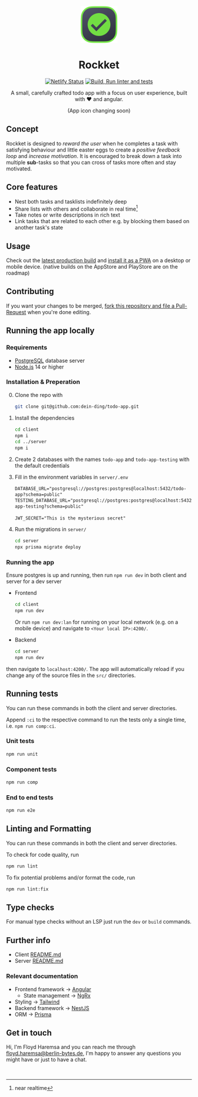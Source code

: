 <div align=center>
<img src="./client/src/assets/todo-app-logo/todo-app-logo.png" height="100px">

# Rockket

[![Netlify Status](https://api.netlify.com/api/v1/badges/f010880f-6648-4146-9d82-b7e050e637ce/deploy-status?branch=main)](https://app.netlify.com/sites/rockket/deploys)
[![Build, Run linter and tests](https://github.com/dein-ding/todo-app/actions/workflows/tests.yml/badge.svg)](https://github.com/dein-ding/todo-app/actions/workflows/tests.yml)
    
A small, carefully crafted todo app with a focus on user experience, built with ❤️ and angular.

(App icon changing soon)
</div>

## Concept
Rockket is designed to _reward the user_ when he completes a task with satisfying behaviour and little easter eggs to create a _positive feedback loop_ and _increase motivation_. It is encouraged to break down a task into multiple **sub**-tasks so that you can cross of tasks more often and stay motivated.

## Core features
- Nest both tasks and tasklists indefinitely deep
- Share lists with others and collaborate in real time[^1]
- Take notes or write descriptions in rich text
- Link tasks that are related to each other e.g. by blocking them based on another task's state

## Usage
Check out the [latest production build](https://rockket.netlify.app) and [install it as a PWA](https://medium.com/progressivewebapps/how-to-install-a-pwa-to-your-device-68a8d37fadc1) on a desktop or mobile device.
(native builds on the AppStore and PlayStore are on the roadmap)

## Contributing
If you want your changes to be merged, [fork this repository and file a Pull-Request](https://www.youtube.com/watch?v=CML6vfKjQss) when you're done editing.

## Running the app locally
### Requirements
- [PostgreSQL](https://www.postgresql.org/download/) database server
- [Node.js](https://nodejs.org/en/download/) 14 or higher

### Installation & Preperation
0. Clone the repo with 
    ```sh
    git clone git@github.com:dein-ding/todo-app.git
    ```

1. Install the dependencies
    ```sh
    cd client
    npm i
    cd ../server
    npm i
    ```

2. Create 2 databases with the names `todo-app` and `todo-app-testing` with the default credentials 

3. Fill in the environment variables in `server/.env`
    ```env
    DATABASE_URL="postgresql://postgres:postgres@localhost:5432/todo-app?schema=public"
    TESTING_DATABASE_URL="postgresql://postgres:postgres@localhost:5432/todo-app-testing?schema=public"

    JWT_SECRET="This is the mysterious secret"
    ```

4. Run the migrations in `server/`
    ```sh
    cd server
    npx prisma migrate deploy
    ```

### Running the app
Ensure postgres is up and running, then run `npm run dev` in both client and server for a dev server
- Frontend
  ```sh
  cd client
  npm run dev
  ```
  Or run `npm run dev:lan` for running on your local network (e.g. on a mobile device) and navigate to `<Your local IP>:4200/`.

- Backend
  ```sh
  cd server
  npm run dev
  ```

then navigate to `localhost:4200/`.
The app will automatically reload if you change any of the source files in the `src/` directories.

## Running tests
You can run these commands in both the client and server directories.

Append `:ci` to the respective command to run the tests only a single time, i.e. `npm run comp:ci`.

### Unit tests
```sh
npm run unit
```

### Component tests
```sh
npm run comp
```

### End to end tests
```sh
npm run e2e
```

## Linting and Formatting
You can run these commands in both the client and server directories.

To check for code quality, run
```sh
npm run lint
```
To fix potential problems and/or format the code, run
```sh
npm run lint:fix
```

## Type checks
For manual type checks without an LSP just run the `dev` or `build` commands.

## Further info 
- Client [README.md](./client-v2/README.md)
- Server [README.md](./server/README.md)
### Relevant documentation
- Frontend framework -> [Angular](https://angular.io/docs)
    - State management -> [NgRx](https://ngrx.io/docs)
- Styling -> [Tailwind](https://tailwindcss.com/docs/editor-setup)
- Backend framework -> [NestJS](https://docs.nestjs.com)
- ORM -> [Prisma](https://www.prisma.io/docs/)

## Get in touch
Hi, I'm Floyd Haremsa and you can reach me through floyd.haremsa@berlin-bytes.de,
I'm happy to answer any questions you might have or just to have a chat.

<br>

[^1]: near realtime
